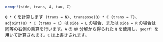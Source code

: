 ```julia
ormqr!(side, trans, A, tau, C)
```

`Q * C` を計算します（`trans = N`）、`transpose(Q) * C`（`trans = T`）、`adjoint(Q) * C`（`trans = C`）は `side = L` の場合、または `side = R` の場合は同等の右側の乗算を行います。`A` の `QR` 分解から得られた `Q` を使用し、`geqrf!` を用いて計算されます。`C` は上書きされます。
